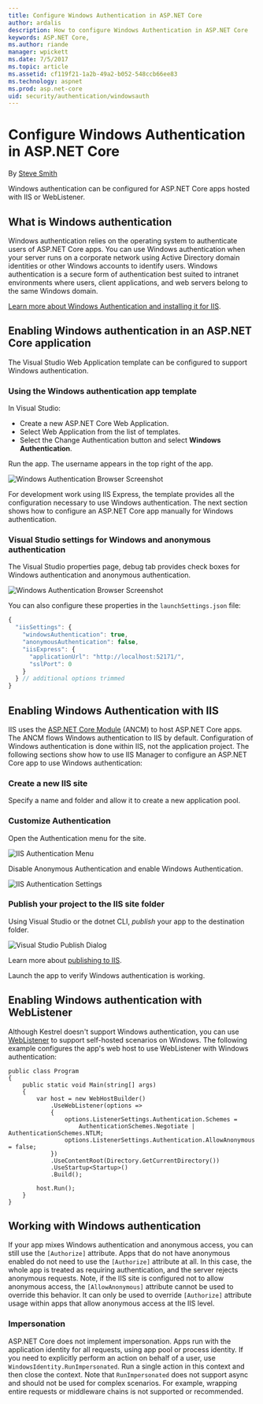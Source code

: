```yaml
---
title: Configure Windows Authentication in ASP.NET Core
author: ardalis
description: How to configure Windows Authentication in ASP.NET Core
keywords: ASP.NET Core,
ms.author: riande
manager: wpickett
ms.date: 7/5/2017
ms.topic: article
ms.assetid: cf119f21-1a2b-49a2-b052-548ccb66ee83
ms.technology: aspnet
ms.prod: asp.net-core
uid: security/authentication/windowsauth
---
```

# Configure Windows Authentication in ASP.NET Core

By [Steve Smith](https://ardalis.com)

Windows authentication can be configured for ASP.NET Core apps hosted with IIS or WebListener.

## What is Windows authentication

Windows authentication relies on the operating system to authenticate users of ASP.NET Core apps. You can use Windows authentication when your server runs on a corporate network using Active Directory domain identities or other Windows accounts to identify users. Windows authentication is a secure form of authentication best suited to intranet environments where users, client applications, and web servers belong to the same Windows domain.

[Learn more about Windows Authentication and installing it for IIS](https://www.iis.net/configreference/system.webserver/security/authentication/windowsauthentication).

## Enabling Windows authentication in an ASP.NET Core application

The Visual Studio Web Application template can be configured to support Windows authentication.

### Using the Windows authentication app template

In Visual Studio:
* Create a new ASP.NET Core Web Application. 
* Select Web Application from the list of templates.
* Select the Change Authentication button and select **Windows Authentication**. 

Run the app. The username appears in the top right of the app.

![Windows Authentication Browser Screenshot](windowsauth/_static/browser-screenshot.png)

For development work using IIS Express, the template provides all the configuration necessary to use Windows authentication. The next section shows how to configure an ASP.NET Core app manually for Windows authentication.

### Visual Studio settings for Windows and anonymous authentication

The Visual Studio properties page, debug tab provides check boxes for Windows authentication and anonymous authentication.

![Windows Authentication Browser Screenshot](windowsauth/_static/vs-auth-property-menu.png)

You can also configure these properties in the `launchSettings.json` file:

```javascript
{
  "iisSettings": {
    "windowsAuthentication": true,
    "anonymousAuthentication": false,
    "iisExpress": {
      "applicationUrl": "http://localhost:52171/",
      "sslPort": 0
    }
  } // additional options trimmed
}
```

## Enabling Windows Authentication with IIS

IIS uses the [ASP.NET Core Module](xref:fundamentals/servers/aspnet-core-module) (ANCM) to host ASP.NET Core apps. The ANCM flows Windows authentication to IIS by default. Configuration of Windows authentication is done within IIS, not the application project. The following sections show how to use IIS Manager to configure an ASP.NET Core app to use Windows authentication:

### Create a new IIS site

Specify a name and folder and allow it to create a new application pool.

### Customize Authentication

Open the Authentication menu for the site.

![IIS Authentication Menu](windowsauth/_static/iis-authentication-menu.png)

Disable Anonymous Authentication and enable Windows Authentication.

![IIS Authentication Settings](windowsauth/_static/iis-auth-settings.png)

### Publish your project to the IIS site folder

Using Visual Studio or the dotnet CLI, *publish* your app to the destination folder.

![Visual Studio Publish Dialog](windowsauth/_static/vs-publish-app.png)

Learn more about [publishing to IIS](https://docs.microsoft.com/en-us/aspnet/core/publishing/iis).

Launch the app to verify Windows authentication is working.

## Enabling Windows authentication with WebListener

Although Kestrel doesn't support Windows authentication, you can use [WebListener](xref:fundamentals/servers/weblistener) to support self-hosted scenarios on Windows. The following example configures the app's web host to use WebListener with Windows authentication:

```
public class Program
{
    public static void Main(string[] args)
    {
        var host = new WebHostBuilder()
            .UseWebListener(options =>
            {
                options.ListenerSettings.Authentication.Schemes = 
                    AuthenticationSchemes.Negotiate | AuthenticationSchemes.NTLM;
                options.ListenerSettings.Authentication.AllowAnonymous = false;
            })
            .UseContentRoot(Directory.GetCurrentDirectory())
            .UseStartup<Startup>()
            .Build();

        host.Run();
    }
}
```

## Working with Windows authentication

If your app mixes Windows authentication and anonymous access, you can still use the ``[Authorize]`` attribute. Apps that do not have anonymous enabled do not need to use the ``[Authorize]`` attribute at all. In this case, the whole app is treated as requiring authentication, and the server rejects anonymous requests. Note, if the IIS site is configured not to allow anonymous access, the ``[AllowAnonymous]`` attribute cannot be used to override this behavior. It can only be used to override ``[Authorize]`` attribute usage within apps that allow anonymous access at the IIS level.

### Impersonation

ASP.NET Core does not implement impersonation. Apps run with the application identity for all requests, using app pool or process identity. If you need to explicitly perform an action on behalf of a user, use ``WindowsIdentity.RunImpersonated``. Run a single action in this context and then close the context. Note that ``RunImpersonated`` does not support async and should not be used for complex scenarios. For example, wrapping entire requests or middleware chains is not supported or recommended.
